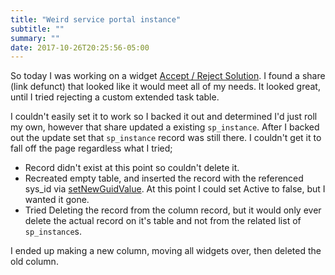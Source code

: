 ```yaml
---
title: "Weird service portal instance"
subtitle: ""
summary: ""
date: 2017-10-26T20:25:56-05:00
---
```


So today I was working on a widget [Accept / Reject
Solution](/post/2017-10-26-sp-accept-reject/). I found a share (link defunct)
that looked like it would meet all of my needs. It looked great, until I
tried rejecting a custom extended task table.

I couldn't easily set it to work so I backed it out and determined I'd
just roll my own, however that share updated a existing `sp_instance`.
After I backed out the update set that `sp_instance` record was still
there. I couldn't get it to fall off the page regardless what I tried;

-   Record didn't exist at this point so couldn't delete it.
-   Recreated empty table, and inserted the record with the referenced
    sys\_id via [setNewGuidValue](https://sn.jace.pro/GlideRecord/#setNewGuidValue). At
    this point I could set Active to false, but I wanted it gone.
-   Tried Deleting the record from the column record, but it would only
    ever delete the actual record on it's table and not from the related
    list of `sp_instance`s.

I ended up making a new column, moving all widgets over, then deleted
the old column.
